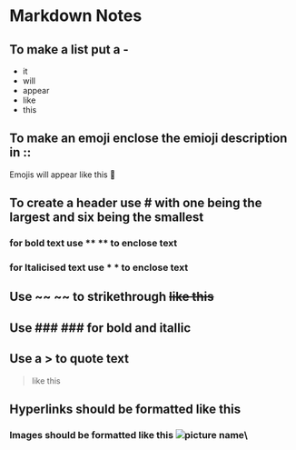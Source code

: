 # Markdown Notes
## To make a list put a -
- it 
- will 
- appear 
- like 
- this
## To make an emoji enclose the emioji description in :: 
Emojis will appear like this 🍾
## To create a header use # with one being the largest and six being the smallest
### for bold text use ** ** to enclose text
### for Italicised text use * * to enclose text
## Use ~~ ~~ to strikethrough ~~like this~~
## Use ### ### for bold and itallic 
## Use a > to quote text
>like this
## Hyperlinks should be formatted like this [  ](  )
### Images should be formatted like this  ![picture name](./path/to/image.png)\

